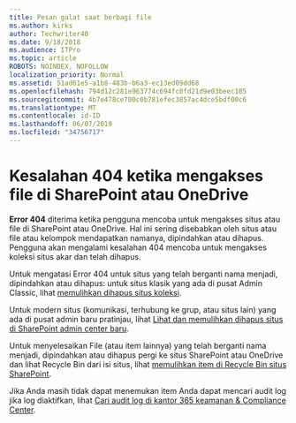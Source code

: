 ```yaml
---
title: Pesan galat saat berbagi file
ms.author: kirks
author: Techwriter40
ms.date: 9/18/2018
ms.audience: ITPro
ms.topic: article
ROBOTS: NOINDEX, NOFOLLOW
localization_priority: Normal
ms.assetid: 51ad61e5-a1b8-483b-b6a3-ec13ed09dd68
ms.openlocfilehash: 794d12c281e963774c694fc0fd21d9e03beec105
ms.sourcegitcommit: 4b7e478ce700c0b781efec3857ac4dce5bdf00c6
ms.translationtype: MT
ms.contentlocale: id-ID
ms.lasthandoff: 06/07/2019
ms.locfileid: "34756717"
---
```

# <a name="error-404-when-accessing-files-in-sharepoint-or-onedrive"></a>Kesalahan 404 ketika mengakses file di SharePoint atau OneDrive

**Error 404** diterima ketika pengguna mencoba untuk mengakses situs atau file di SharePoint atau OneDrive. Hal ini sering disebabkan oleh situs atau file atau kelompok mendapatkan namanya, dipindahkan atau dihapus.
Pengguna akan mengalami kesalahan 404 mencoba untuk mengakses koleksi situs akar dan telah dihapus.

Untuk mengatasi Error 404 untuk situs yang telah berganti nama menjadi, dipindahkan atau dihapus: untuk situs klasik yang ada di pusat Admin Classic, lihat [memulihkan dihapus situs koleksi](https://docs.microsoft.com/sharepoint/restore-deleted-site-collection).

Untuk modern situs (komunikasi, terhubung ke grup, atau situs lain) yang ada di pusat admin baru pratinjau, lihat [Lihat dan memulihkan dihapus situs di SharePoint admin center baru](https://docs.microsoft.com/sharepoint/view-and-restore-deleted-sites-in-new-admin-center).

Untuk menyelesaikan File (atau item lainnya) yang telah berganti nama menjadi, dipindahkan atau dihapus pergi ke situs SharePoint atau OneDrive dan lihat Recycle Bin dari isi situs, lihat [memulihkan item di Recycle Bin situs SharePoint](https://support.office.com/article/Restore-items-in-the-Recycle-Bin-of-a-SharePoint-site-6df466b6-55f2-4898-8d6e-c0dff851a0be).

 Jika Anda masih tidak dapat menemukan item Anda dapat mencari audit log jika log diaktifkan, lihat [Cari audit log di kantor 365 keamanan &amp; Compliance Center](https://support.office.com/client/search-the-audit-log-in-the-office-365-security-compliance-center-0d4d0f35-390b-4518-800e-0c7ec95e946c).


    

